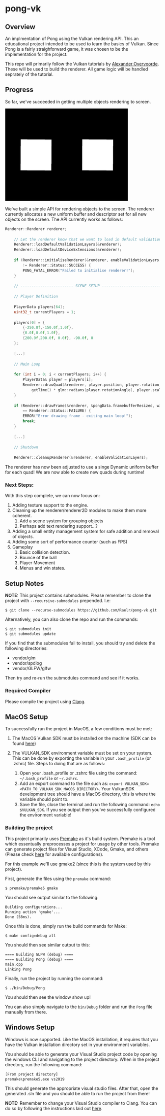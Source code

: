 # pong-vk

## Overview

An implmentation of Pong using the Vulkan rendering API. This an educational project intended to be used to learn the basics of Vulkan. Since Pong is a fairly straighforward game, it was chosen to be the implementation for the project. 

This repo will primarily follow the Vulkan tutorials by [Alexander Overvoorde](https://vulkan-tutorial.com/en/Introduction). These will be used to build the renderer. All game logic will be handled seprately of the tutorial. 

## Progress

So far, we've succeeded in getting multiple objects rendering to screen.

<img src="https://github.com/Raelr/pong-vk/blob/master/assets/mulipleObjects.png" alt="Quads" width="400" height="300">

We've built a simple API for rendering objects to the screen. The renderer currently allocates a new uniform buffer and descriptor set for all new objects on the screen. The API currently works as follows:

```c++
Renderer::Renderer renderer;

    // Let the renderer know that we want to load in default validation layers
    Renderer::loadDefaultValidationLayers(&renderer);
    Renderer::loadDefaultDeviceExtensions(&renderer);

    if (Renderer::initialiseRenderer(&renderer, enableValidationLayers, window)
        != Renderer::Status::SUCCESS) {
        PONG_FATAL_ERROR("Failed to initialise renderer!");
    }

    // ------------------------ SCENE SETUP -----------------------------
    
    // Player Definition
    
    PlayerData players[64];
    uint32_t currentPlayers = 1;

    players[0] = {
        {-250.0f,-150.0f,1.0f},
        {0.0f,0.0f,1.0f},
        {200.0f,200.0f, 0.0f}, -90.0f, 0
    };
    
    [...]
    
    // Main Loop
    
    for (int i = 0; i < currentPlayers; i++) {
        PlayerData& player = players[i];
        Renderer::drawQuad(&renderer, player.position, player.rotation,
            getTime() * glm::radians(player.rotationAngle), player.scale, player.playerIndex);
    }

    if (Renderer::drawFrame(&renderer, &pongData.framebufferResized, window)
        == Renderer::Status::FAILURE) {
        ERROR("Error drawing frame - exiting main loop!");
        break;
    }
    
    [...]
    
    // Shutdown
    
    Renderer::cleanupRenderer(&renderer, enableValidationLayers);
```
The renderer has now been adjusted to use a singe Dynamic uniform buffer for each quad! We are now able to create new quads during runtime!

### Next Steps:

With this step complete, we can now focus on:

1. Adding texture support to the engine.
2. Cleaning up the renderer/renderer2D modules to make them more coherent. 
    1. Add a scene system for grouping objects
    2. Perhaps add text rendering support...?
3. Adding a small entity management system for safe addition and removal of objects.
4. Adding some sort of performance counter (such as FPS)
5. Gameplay
    1. Basic collision detection.
    2. Bounce of the ball
    3. Player Movement
    4. Menus and win states.

## Setup Notes

**NOTE:** This project contains submodules. Please remember to clone the project with `--recursive-submodules` prepended. I.e:

```
$ git clone --recurse-submodules https://github.com/Raelr/pong-vk.git
```

Alternatively, you can also clone the repo and run the commands:

```
$ git submodules init
$ git submodules update
```

If you find that the submodules fail to install, you should try and delete the following directories:

* vendor/glm
* vendor/spdlog
* vendor/GLFW/glfw

Then try and re-run the submodules command and see if it works.

### Required Compiler

Please compile the project using [Clang](https://clang.llvm.org/). 

## MacOS Setup

To successfully run the project in MacOS, a few conditions must be met: 

1. The MacOS Vulkan SDK must be installed on the machine (SDK can be found [here](https://vulkan.lunarg.com/))
2. The VULKAN_SDK environment variable must be set on your system. This can be done by exporting the variable in your `.bash_profile` (or .zshrc) file. Steps to doing that are as follows:

   1. Open your .bash_profile or .zshrc file using the command: `~/.bash_profile` or `~/.zshrc`. 
   2. Add an export command to the file such as: `export VULKAN_SDK=<PATH_TO_VULKAN_SDK_MACOS_DIRECTORY>`.
      Your VulkanSDK development tree should have a MacOS directory, this is where the variable should point to.
   3. Save the file, close the terminal and run the following command: `echo $VULKAN_SDK`. If you see output then you've successfully configured the environment variable!
   
### Building the project

This project primarily uses [Premake](https://github.com/premake/premake-core) as it's build system. Premake is a tool which essentually preprocesses a project for usage by other tools. Premake can generate project files for Visual Studio, XCode, Gmake, and others (Please check [here](https://github.com/premake/premake-core/wiki/Using-Premake) for available configurations).  

For this example we'll use gmake2 (since this is the system used by this project).

First, generate the files using the `premake` command:

```
$ premake/premake5 gmake 
```

You should see output similar to the following:

```
Building configurations...
Running action 'gmake'...
Done (58ms).
```

Once this is done, simply run the build commands for Make:

```
$ make config=debug all
```

You should then see similar output to this:

```
==== Building GLFW (debug) ====
==== Building Pong (debug) ====
main.cpp
Linking Pong
```

Finally, run the project by running the command:

```
$ ./bin/Debug/Pong 
```

You should then see the window show up! 

You can also simply navigate to the `bin/Debug` folder and run the `Pong` file manually from there. 

## Windows Setup

Windows is now supported. Like the MacOS installation, it requires that you have the Vulkan installation directory set in your environment variables.

You should be able to generate your Visual Studio project code by opening the windows CLI and navigating to the project directory. When in the project directory, run the following command: 

```
[From project directory]
premake\premake5.exe vs2019
```

This should generate the appropriate visual studio files. After that, open the generated .sln file and you should be able to run the project from there!

**NOTE:** Remember to change your Visual Studio compiler to Clang. You can do so by following the instructions laid out [here](https://docs.microsoft.com/en-us/cpp/build/clang-support-msbuild?view=vs-2019). 
